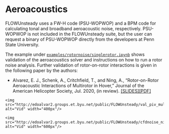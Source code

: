 # Aeroacoustics

FLOWUnsteady uses a FW-H code (PSU-WOPWOP) and a BPM code for calculating tonal and broadband aeroacoustic noise, respectively.
PSU-WOPWOP is not included in the FLOWUnsteady suite, but the user can request a binary of PSU-WOPWOP directly from the developers at Penn State University.

The example under [`examples/rotornoise/singlerotor.ipynb`](https://nbviewer.jupyter.org/github/byuflowlab/FLOWUnsteady/blob/master/examples/rotornoise/singlerotor.ipynb) shows validation of the aeroacoustics solver and instructions on how to run a rotor noise analysis.
Further validation of rotor-on-rotor interactions is given in the following paper by the authors:

* Alvarez, E. J., Schenk, A., Critchfield, T., and Ning, A., “Rotor-on-Rotor Aeroacoustic Interactions of Multirotor in Hover,” Journal of the American Helicopter Society, Jul. 2020, (in review). [\[SLIDES\]](http://edoalvar2.groups.et.byu.net/public/AlvarezSchenkCritchfield_2020-PresentationVFSForum-multirotor_noise_interactions_in_hoverSTATIC.pdf)[\[PDF\]](https://scholarsarchive.byu.edu/facpub/4053/)


```@raw html
<img src="http://edoalvar2.groups.et.byu.net/public/FLOWUnsteady/val_piv_multi16_005D_99_1_noise1_cropped00.gif" alt="Vid" width="400px"/>
```
```@raw html
<img src="http://edoalvar2.groups.et.byu.net/public/FLOWUnsteady/cfdnoise_ningdji_multi_005D_03_20.gif" alt="Vid" width="600px"/>
```
